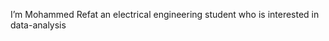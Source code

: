    I’m Mohammed Refat an electrical engineering student who is interested in data-analysis 
<!---
Mohammed-Refat-0/Mohammed-Refat-0 is a ✨ special ✨ repository because its `README.md` (this file) appears on your GitHub profile.
You can click the Preview link to take a look at your changes.
--->
